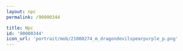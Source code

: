 ```yaml
---
layout: npc
permalink: /90000344

title: Npc
id: '90000344'
icon_url: 'portrait/mob/21000274_m_dragondevilspearpurple_p.png'
---
```

